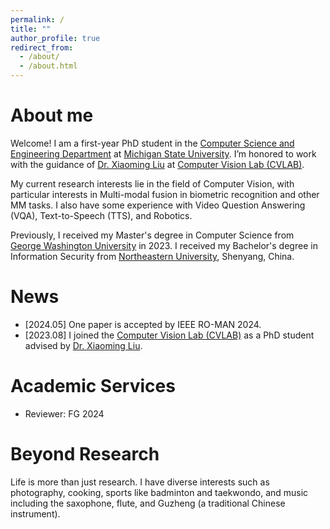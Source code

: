 ```yaml
---
permalink: /
title: ""
author_profile: true
redirect_from: 
  - /about/
  - /about.html
---
```


# About me

Welcome! I am a first-year PhD student in the [Computer Science and Engineering Department](https://engineering.msu.edu/about/departments/cse) at [Michigan State University](https://msu.edu/). I’m honored to work with the guidance of [Dr. Xiaoming Liu](https://www.cse.msu.edu/~liuxm/index2.html) at [Computer Vision Lab (CVLAB)](http://cvlab.cse.msu.edu/). 

My current research interests lie in the field of Computer Vision, with particular interests in Multi-modal fusion in biometric recognition and other MM tasks. I also have some experience with Video Question Answering (VQA), Text-to-Speech (TTS), and Robotics.

Previously, I received my Master's degree in Computer Science from [George Washington University](https://graduate.engineering.gwu.edu/) in 2023. I received my Bachelor's degree in Information Security from [Northeastern University](https://www.neu.edu.cn/), Shenyang, China. 

# News
- [2024.05] One paper is accepted by IEEE RO-MAN 2024.
- [2023.08] I joined the [Computer Vision Lab (CVLAB)](http://cvlab.cse.msu.edu/) as a PhD student advised by [Dr. Xiaoming Liu](https://www.cse.msu.edu/~liuxm/index2.html).

# Academic Services
- Reviewer: FG 2024

# Beyond Research
Life is more than just research. I have diverse interests such as photography, cooking, sports like badminton and taekwondo, and music including the saxophone, flute, and Guzheng (a traditional Chinese instrument).